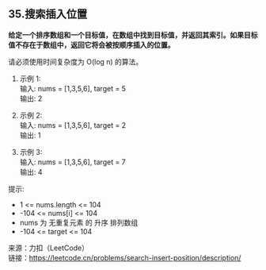 ## 35.搜索插入位置

**给定一个排序数组和一个目标值，在数组中找到目标值，并返回其索引。如果目标值不存在于数组中，返回它将会被按顺序插入的位置。**

请必须使用时间复杂度为 O(log n) 的算法。

1. 示例 1:  
   输入: nums = [1,3,5,6], target = 5  
   输出: 2

2. 示例 2:  
   输入: nums = [1,3,5,6], target = 2  
   输出: 1

3. 示例 3:  
   输入: nums = [1,3,5,6], target = 7  
   输出: 4

提示:

- 1 <= nums.length <= 104
- -104 <= nums[i] <= 104
- nums 为 无重复元素 的 升序 排列数组
- -104 <= target <= 104

来源：力扣（LeetCode）  
链接：https://leetcode.cn/problems/search-insert-position/description/
